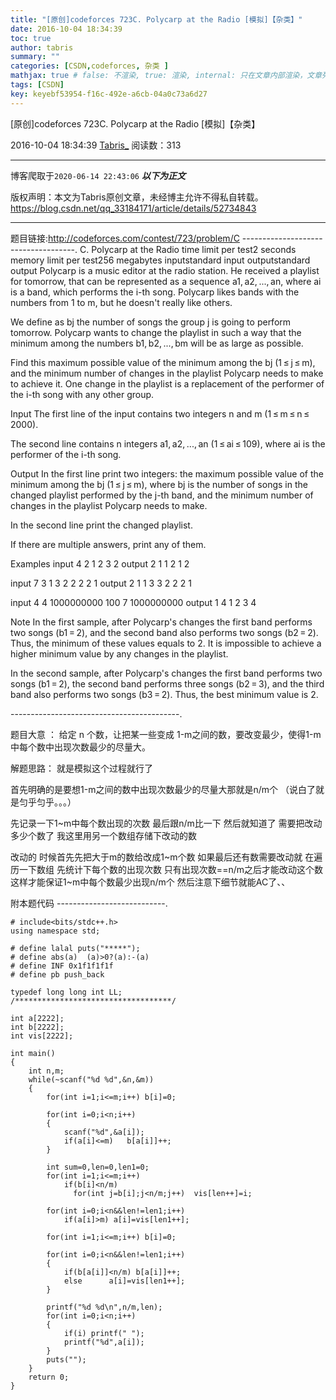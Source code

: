 ```yaml
---
title: "[原创]codeforces 723C. Polycarp at the Radio [模拟]【杂类】"
date: 2016-10-04 18:34:39
toc: true
author: tabris
summary: ""
categories: [CSDN,codeforces, 杂类 ]
mathjax: true # false: 不渲染, true: 渲染, internal: 只在文章内部渲染，文章列表中不渲染
tags: [CSDN]
key: keyebf53954-f16c-492e-a6cb-04a0c73a6d27
---
```


[原创]codeforces 723C. Polycarp at the Radio [模拟]【杂类】

2016-10-04 18:34:39  [Tabris_](https://me.csdn.net/qq_33184171) 阅读数：313

---

博客爬取于`2020-06-14 22:43:06`
***以下为正文***

版权声明：本文为Tabris原创文章，未经博主允许不得私自转载。
https://blog.csdn.net/qq_33184171/article/details/52734843

<!-- more -->

---

题目链接:http://codeforces.com/contest/723/problem/C
------------------------------------.
C. Polycarp at the Radio
time limit per test2 seconds
memory limit per test256 megabytes
inputstandard input
outputstandard output
Polycarp is a music editor at the radio station. He received a playlist for tomorrow, that can be represented as a sequence a1, a2, ..., an, where ai is a band, which performs the i-th song. Polycarp likes bands with the numbers from 1 to m, but he doesn't really like others.

We define as bj the number of songs the group j is going to perform tomorrow. Polycarp wants to change the playlist in such a way that the minimum among the numbers b1, b2, ..., bm will be as large as possible.

Find this maximum possible value of the minimum among the bj (1 ≤ j ≤ m), and the minimum number of changes in the playlist Polycarp needs to make to achieve it. One change in the playlist is a replacement of the performer of the i-th song with any other group.

Input
The first line of the input contains two integers n and m (1 ≤ m ≤ n ≤ 2000).

The second line contains n integers a1, a2, ..., an (1 ≤ ai ≤ 109), where ai is the performer of the i-th song.

Output
In the first line print two integers: the maximum possible value of the minimum among the bj (1 ≤ j ≤ m), where bj is the number of songs in the changed playlist performed by the j-th band, and the minimum number of changes in the playlist Polycarp needs to make.

In the second line print the changed playlist.

If there are multiple answers, print any of them.

Examples
input
4 2
1 2 3 2
output
2 1
1 2 1 2 



input
7 3
1 3 2 2 2 2 1
output
2 1
1 3 3 2 2 2 1 



input
4 4
1000000000 100 7 1000000000
output
1 4
1 2 3 4 



Note
In the first sample, after Polycarp's changes the first band performs two songs (b1 = 2), and the second band also performs two songs (b2 = 2). Thus, the minimum of these values equals to 2. It is impossible to achieve a higher minimum value by any changes in the playlist.

In the second sample, after Polycarp's changes the first band performs two songs (b1 = 2), the second band performs three songs (b2 = 3), and the third band also performs two songs (b3 = 2). Thus, the best minimum value is 2.

------------------------------------------.

题目大意 ：
给定 n 个数，让把某一些变成 1-m之间的数，要改变最少，使得1-m中每个数中出现次数最少的尽量大。


解题思路：
就是模拟这个过程就行了 

首先明确的是要想1-m之间的数中出现次数最少的尽量大那就是n/m个  （说白了就是匀乎匀乎。。。）

先记录一下1~m中每个数出现的次数  最后跟n/m比一下 
然后就知道了 需要把改动多少个数了
我这里用另一个数组存储下改动的数   

改动的 时候首先先把大于m的数给改成1~m个数 
如果最后还有数需要改动就 在遍历一下数组  先统计下每个数的出现次数 只有出现次数==n/m之后才能改动这个数 这样才能保证1~m中每个数最少出现n/m个  然后注意下细节就能AC了、、


附本题代码
---------------------------.
```
# include<bits/stdc++.h>
using namespace std;

# define lalal puts("*****");
# define abs(a)  (a)>0?(a):-(a)
# define INF 0x1f1f1f1f
# define pb push_back

typedef long long int LL;
/***********************************/

int a[2222];
int b[2222];
int vis[2222];

int main()
{
    int n,m;
    while(~scanf("%d %d",&n,&m))
    {
        for(int i=1;i<=m;i++) b[i]=0;

        for(int i=0;i<n;i++)
        {
            scanf("%d",&a[i]);
            if(a[i]<=m)   b[a[i]]++;
        }

        int sum=0,len=0,len1=0;
        for(int i=1;i<=m;i++)
            if(b[i]<n/m)
              for(int j=b[i];j<n/m;j++)  vis[len++]=i;

        for(int i=0;i<n&&len!=len1;i++)
            if(a[i]>m) a[i]=vis[len1++];

        for(int i=1;i<=m;i++) b[i]=0;

        for(int i=0;i<n&&len!=len1;i++)
        {
            if(b[a[i]]<n/m) b[a[i]]++;
            else      a[i]=vis[len1++];
        }

        printf("%d %d\n",n/m,len);
        for(int i=0;i<n;i++)
        {
            if(i) printf(" ");
            printf("%d",a[i]);
        }
        puts("");
    }
    return 0;
}

```
